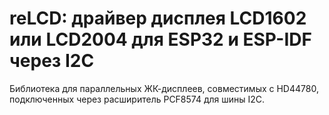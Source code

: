 # reLCD: драйвер дисплея LCD1602 или LCD2004 для ESP32 и ESP-IDF через I2C

Библиотека для параллельных ЖК-дисплеев, совместимых с HD44780, подключенных через расширитель PCF8574 для шины I2C.
